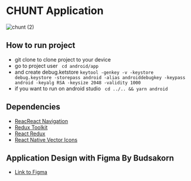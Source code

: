 # CHUNT Application
![chunt (2)](https://user-images.githubusercontent.com/35343339/126987370-7a77d528-ba53-4d47-8770-60dccf71eca0.gif)

## How to run project
- git clone to clone project to your device
- go to project user ``` cd android/app```
- and create debug.ketstore ``` keytool -genkey -v -keystore debug.keystore -storepass android -alias androiddebugkey -keypass android -keyalg RSA -keysize 2048 -validity 1000 ```
- if you want to run on android studio ``` cd ../.. && yarn android```
## Dependencies 
- [ReacReact Navigation](https://reactnavigation.org/)
- [Redux Toolkit](https://redux-toolkit.js.org/)
- [React Redux](https://react-redux.js.org/)
- [React Native Vector Icons](https://github.com/oblador/react-native-vector-icons)
## Application Design with Figma By Budsakorn
- [Link to Figma](https://www.figma.com/file/hIZKfO5N60bj0vf0UzvhZC/Untitled?node-id=0%3A1)
